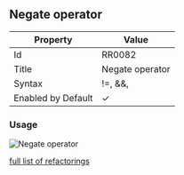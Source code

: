 ## Negate operator

| Property           | Value                             |
| ------------------ | --------------------------------- |
| Id                 | RR0082                            |
| Title              | Negate operator                   |
| Syntax             | \!=, &&, ||, \<, \<=, ==, \>, \>= |
| Enabled by Default | &#x2713;                          |

### Usage

![Negate operator](../../images/refactorings/NegateOperator.png)

[full list of refactorings](Refactorings.md)